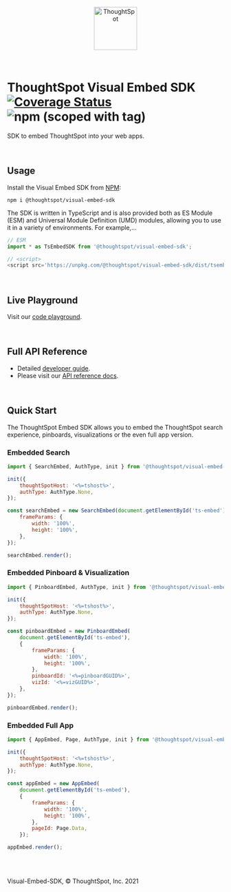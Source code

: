 
<p align="center">
    <img src="https://raw.githubusercontent.com/thoughtspot/visual-embed-sdk/main/static/doc-images/images/TS-Logo-black-no-bg.svg" width=100 align="center" alt="ThoughtSpot" />
</p>

<br/>

# ThoughtSpot Visual Embed SDK  [![Coverage Status](https://coveralls.io/repos/github/ts-blink/embed-sdk/badge.svg?branch=main)](https://coveralls.io/github/ts-blink/embed-sdk?branch=main) ![npm (scoped with tag)](https://img.shields.io/npm/v/@thoughtspot/visual-embed-sdk)

SDK to embed ThoughtSpot into your web apps.

<br/>

## Usage

Install the Visual Embed SDK from [NPM](https://www.npmjs.com/package/@thoughtspot/visual-embed-sdk):

```
npm i @thoughtspot/visual-embed-sdk
```

The SDK is written in TypeScript and is also provided both as ES Module (ESM) and Universal Module Definition (UMD) modules, allowing you to use it in a variety of environments. For example,...

```js
// ESM
import * as TsEmbedSDK from '@thoughtspot/visual-embed-sdk';

// <script>
<script src='https://unpkg.com/@thoughtspot/visual-embed-sdk/dist/tsembed.js'></script>
```
<br/>

## Live Playground

Visit our [code playground](https://try-everywhere.thoughtspot.cloud/v2/#/everywhere).

<br/>

## Full API Reference

- Detailed [developer guide](https://try-everywhere.thoughtspot.cloud/v2/#/everywhere/documentation/en/?pageid=getting-started).
- Please visit our [API reference docs](https://docs.thoughtspot.com/visual-embed-sdk/release/typedoc/modules.html). 

<br/>

## Quick Start

The ThoughtSpot Embed SDK allows you to embed the ThoughtSpot search experience,
pinboards, visualizations or the even full app version.

### Embedded Search

```js
import { SearchEmbed, AuthType, init } from '@thoughtspot/visual-embed-sdk';

init({
    thoughtSpotHost: '<%=tshost%>',
    authType: AuthType.None,
});

const searchEmbed = new SearchEmbed(document.getElementById('ts-embed'), {
    frameParams: {
        width: '100%',
        height: '100%',
    },
});

searchEmbed.render();
```

### Embedded Pinboard & Visualization

```js
import { PinboardEmbed, AuthType, init } from '@thoughtspot/visual-embed-sdk';

init({
    thoughtSpotHost: '<%=tshost%>',
    authType: AuthType.None,
});

const pinboardEmbed = new PinboardEmbed(
    document.getElementById('ts-embed'),
    {
        frameParams: {
            width: '100%',
            height: '100%',
        },
        pinboardId: '<%=pinboardGUID%>',
        vizId: '<%=vizGUID%>',
    },
});

pinboardEmbed.render();
```

### Embedded Full App

```js
import { AppEmbed, Page, AuthType, init } from '@thoughtspot/visual-embed-sdk';

init({
    thoughtSpotHost: '<%=tshost%>',
    authType: AuthType.None,
});

const appEmbed = new AppEmbed(
    document.getElementById('ts-embed'),
    {
        frameParams: {
            width: '100%',
            height: '100%',
        },
        pageId: Page.Data,
    });

appEmbed.render();
```

<br/>
<br/>

Visual-Embed-SDK, © ThoughtSpot, Inc. 2021
